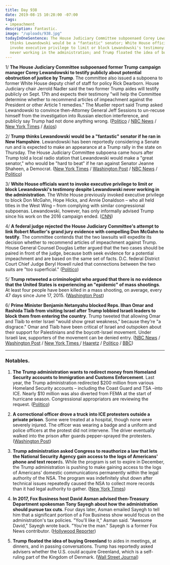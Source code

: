 ```yaml
---
title: Day 938
date: 2019-08-15 10:28:00 -07:00
tags:
- impeachment
description: Fantastic.
image: "/uploads/938.jpg"
todayInOneSentence: The House Judiciary Committee subpoenaed Corey Lewandowski; Trump
  thinks Lewandowski would be a "fantastic" senator; White House officials want to
  invoke executive privilege to limit or block Lewandowski's testimony despite Lewandowski
  never working in the administration; and Trump floated the idea of buying Greenland.
---
```


1/ **The House Judiciary Committee subpoenaed former Trump campaign manager Corey Lewandowski to testify publicly about potential obstruction of justice by Trump**. The committee also issued a subpoena to former White House deputy chief of staff for policy Rick Dearborn. House Judiciary chair Jerrold Nadler said the two former Trump aides will testify publicly on Sept. 17th and expects their testimony "will help the Committee determine whether to recommend articles of impeachment against the President or other Article 1 remedies." The Mueller report said Trump asked Lewandowski to convince then-Attorney General Jeff Sessions to un-recuse himself from the investigation into Russian election interference, and publicly say Trump had not done anything wrong. ([Politico](https://www.politico.com/story/2019/08/15/house-dems-subpoena-corey-lewandowski-in-ongoing-trump-obstruction-probe-1464590) / [NBC News](https://www.nbcnews.com/politics/donald-trump/house-panel-subpoenas-corey-lewandowski-amid-possible-senate-run-n1042816) / [New York Times](https://www.nytimes.com/2019/08/15/us/politics/corey-lewandowski-subpoena-obstruction.html) / [Axios](https://www.axios.com/house-judiciary-subpoena-corey-lewandowski-rick-dearborn-808c485a-de0f-424a-b6b9-9a5c92ffdbd4.html))

2/ **Trump thinks Lewandowski would be a "fantastic" senator if he ran in New Hampshire**. Lewandowski has been reportedly considering a Senate run and is expected to make an appearance at a Trump rally in the state on Thursday. The House Judiciary Committee subpoena came hours after Trump told a local radio station that Lewandowski would make a "great senator," who would be "hard to beat" if he ran against Senator Jeanne Shaheen, a Democrat. ([New York Times](https://www.nytimes.com/2019/08/15/us/politics/corey-lewandowski-senate-new-hampshire.html) / [Washington Post](https://www.washingtonpost.com/politics/as-lewandowski-considers-senate-bid-trump-promotes-his-planned-appearance-with-him-at-nh-rally/2019/08/15/5c28f7d8-bf5a-11e9-b873-63ace636af08_story.html) / [NBC News](https://www.nbcnews.com/politics/donald-trump/house-panel-subpoenas-corey-lewandowski-amid-possible-senate-run-n1042816) / [Politico](https://www.politico.com/story/2019/08/15/trump-corey-lewandowski-running-senate-1463654))

3/ **White House officials want to invoke executive privilege to limit or block Lewandowski's testimony despite Lewandowski never working in the administration**. The White House previously invoked executive privilege to block Don McGahn, Hope Hicks, and Annie Donaldson – who all held titles in the West Wing – from complying with similar congressional subpoenas. Lewandowski, however, has only informally advised Trump since his work on the 2016 campaign ended. ([CNN](https://www.cnn.com/2019/08/15/politics/executive-privilege-corey-lewandowski-subpoena-white-house/index.html))

4/ **A federal judge rejected the House Judiciary Committee's attempt to link Robert Mueller's grand jury evidence with compelling Don McGahn to testify**. The committee contends that the two lawsuits will expedite its decision whether to recommend articles of impeachment against Trump. House General Counsel Douglas Letter argued that the two cases should be paired in front of the judge, because both seek evidence for a potential impeachment and are based on the same set of facts. D.C. federal District Court Chief Judge Beryl Howell ruled that connections between the two suits are "too superficial." ([Politico](https://www.politico.com/story/2019/08/14/judge-rejects-mcgahn-grand-jury-lawsuits-1462917))

5/ **Trump retweeted a criminologist who argued that there is no evidence that the United States is experiencing an "epidemic" of mass shootings**. At least four people have been killed in a mass shooting, on average, every 47 days since June 17, 2015. ([Washington Post](https://www.washingtonpost.com/politics/trump-promotes-views-of-a-criminologist-who-says-theres-no-evidence-of-a-mass-shooting-epidemic/2019/08/15/132c31da-bf4b-11e9-b873-63ace636af08_story.html))

6/ **Prime Minister Benjamin Netanyahu blocked Reps. Ilhan Omar and Rashida Tlaib from visiting Israel after Trump lobbied Israeli leaders to block them from entering the country**. Trump tweeted that allowing Omar and Tlaib to enter Israel "would show great weakness," because they're "a disgrace." Omar and Tlaib have been critical of Israel and outspoken about their support for Palestinians and the boycott-Israel movement. Under Israeli law, supporters of the movement can be denied entry. ([NBC News](https://www.nbcnews.com/politics/donald-trump/trump-urges-israel-block-omar-tlaib-visit-n1042691) / [Washington Post](https://www.washingtonpost.com/world/national-security/netanyahu-considers-blocking-omar-tlaib-from-entering-israel-ahead-of-a-planned-weekend-visit/2019/08/15/d69983ce-d15b-4074-8590-c6f69bd4a084_story.html) / [New York Times ](https://www.nytimes.com/2019/08/15/world/middleeast/trump-israel-omar-tlaib.html)/ [Haaretz](https://www.haaretz.com/israel-news/.premium-netanyahu-decides-to-bar-tlaib-omar-from-entering-israel-1.7687973) / [Politico](https://www.politico.com/story/2019/08/15/israel-ilhan-omar-rashida-tlaib-netanyahu-1463655) / [BBC](https://www.bbc.com/news/world-middle-east-49363041))

---

### Notables.

1. **The Trump administration wants to redirect money from Homeland Security accounts to Immigration and Customs Enforcement**. Last year, the Trump administration redirected $200 million from various  Homeland Security accounts – including the Coast Guard and TSA –into ICE. Nearly $10 million was also diverted from FEMA at the start of hurricane season. Congressional appropriators are reviewing the request. ([Politico](https://www.politico.com/story/2019/08/14/trump-administration-federal-funding-ice-1662256))

2. **A correctional officer drove a truck into ICE protesters outside a private prison**. Some were treated at a hospital, though none were severely injured. The officer was wearing a badge and a uniform and police officers at the protest did not intervene. The driver eventually walked into the prison after guards pepper-sprayed the protesters. ([Washington Post](https://www.washingtonpost.com/nation/2019/08/15/video-ice-protesters-hit-truck-guard-rhode-island-wyatt/))

3. **Trump administration asked Congress to reauthorize a law that lets the National Security Agency gain access to the logs of Americans' phone and text recor**ds. While the program is set to expire in December, the Trump administration is pushing to make gaining access to the logs of Americans' domestic communications permanently within the legal authority of the NSA. The program was indefinitely shut down after technical issues repeatedly caused the NSA to collect more records than it had legal authority to gather. ([New York Times](https://www.nytimes.com/2019/08/15/us/politics/trump-nsa-call-records-program.html))

4. **In 2017, Fox Business host David Asman advised then-Treasury Department spokesman Tony Sayegh about how the administration should pursue tax cuts**. Four days later, Asman emailed Sayegh to tell him that a significant portion of a Fox Business show would focus on the administration's tax policies. "You'll like it," Asman said. "Awesome David," Sayegh wrote back. "You're the man." Sayegh is a former Fox News contributor. ([Hollywood Reporter](https://www.hollywoodreporter.com/news/youre-man-fox-news-emails-trump-treasury-team-reveal-coziness-1231461))

5. **Trump floated the idea of buying Greenland** to aides in meetings, at dinners, and in passing conversations. Trump has reportedly asked advisers whether the U.S. could acquire Greenland, which is a self-ruling part of the Kingdom of Denmark. ([Wall Street Journal](https://www.wsj.com/articles/trump-eyes-a-new-real-estate-purchase-greenland-11565904223))